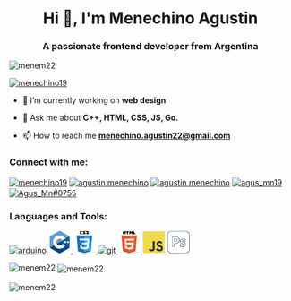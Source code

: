 <h1 align="center">Hi 👋, I'm Menechino Agustin</h1>
<h3 align="center">A passionate frontend developer from Argentina</h3>

<p align="left"> <img src="https://komarev.com/ghpvc/?username=menem22&label=Profile%20views&color=0e75b6&style=flat" alt="menem22" /> </p>

<p align="left"> <a href="https://twitter.com/menechino19" target="blank"><img src="https://img.shields.io/twitter/follow/menechino19?logo=twitter&style=for-the-badge" alt="menechino19" /></a> </p>

- 🔭 I’m currently working on **web design**

- 💬 Ask me about **C++, HTML, CSS, JS, Go.**

- 📫 How to reach me **menechino.agustin22@gmail.com**

<h3 align="left">Connect with me:</h3>
<p align="left">
<a href="https://twitter.com/menechino19" target="blank"><img align="center" src="https://raw.githubusercontent.com/rahuldkjain/github-profile-readme-generator/master/src/images/icons/Social/twitter.svg" alt="menechino19" height="30" width="40" /></a>
<a href="https://linkedin.com/in/agustin menechino" target="blank"><img align="center" src="https://raw.githubusercontent.com/rahuldkjain/github-profile-readme-generator/master/src/images/icons/Social/linked-in-alt.svg" alt="agustin menechino" height="30" width="40" /></a>
<a href="https://fb.com/agustin menechino" target="blank"><img align="center" src="https://raw.githubusercontent.com/rahuldkjain/github-profile-readme-generator/master/src/images/icons/Social/facebook.svg" alt="agustin menechino" height="30" width="40" /></a>
<a href="https://instagram.com/agus_mn19" target="blank"><img align="center" src="https://raw.githubusercontent.com/rahuldkjain/github-profile-readme-generator/master/src/images/icons/Social/instagram.svg" alt="agus_mn19" height="30" width="40" /></a>
<a href="https://discord.gg/Agus_Mn#0755" target="blank"><img align="center" src="https://raw.githubusercontent.com/rahuldkjain/github-profile-readme-generator/master/src/images/icons/Social/discord.svg" alt="Agus_Mn#0755" height="30" width="40" /></a>
</p>

<h3 align="left">Languages and Tools:</h3>
<p align="left"> <a href="https://www.arduino.cc/" target="_blank" rel="noreferrer"> <img src="https://cdn.worldvectorlogo.com/logos/arduino-1.svg" alt="arduino" width="40" height="40"/> </a> <a href="https://www.cprogramming.com/" target="_blank" rel="noreferrer"> <img src="https://raw.githubusercontent.com/devicons/devicon/master/icons/cplusplus/cplusplus-original.svg" alt="cplusplus" width="40" height="40"/> </a> <a href="https://www.w3schools.com/css/" target="_blank" rel="noreferrer"> <img src="https://raw.githubusercontent.com/devicons/devicon/master/icons/css3/css3-original-wordmark.svg" alt="css3" width="40" height="40"/> </a> 
<a href="https://git-scm.com/" target="_blank" rel="noreferrer"> <img src="https://www.vectorlogo.zone/logos/git-scm/git-scm-icon.svg" alt="git" width="40" height="40"/> </a> 
<a href="https://www.w3.org/html/" target="_blank" rel="noreferrer"> <img src="https://raw.githubusercontent.com/devicons/devicon/master/icons/html5/html5-original-wordmark.svg" alt="html5" width="40" height="40"/> </a> <a href="https://developer.mozilla.org/en-US/docs/Web/JavaScript" target="_blank" rel="noreferrer"> 
<img src="https://raw.githubusercontent.com/devicons/devicon/master/icons/javascript/javascript-original.svg" alt="javascript" width="40" height="40"/> </a> 
<a href="https://www.photoshop.com/en" target="_blank" rel="noreferrer"> <img src="https://raw.githubusercontent.com/devicons/devicon/master/icons/photoshop/photoshop-line.svg" alt="photoshop" width="40" height="40"/> </a> </p>

<p><img align="left" src="https://github-readme-stats.vercel.app/api/top-langs?username=menem22&show_icons=true&locale=en&layout=compactlangs_count=7&theme=dark" alt="menem22" /></p>

<p>&nbsp;<img align="center" src="https://github-readme-stats.vercel.app/api?username=menem22&show_icons=true&locale=en&langs_count=7&theme=dark" alt="menem22"/></p>

<p><img align="center" src="https://github-readme-streak-stats.herokuapp.com/?user=menem22&langs_count=7&theme=dark" alt="menem22" /></p>

